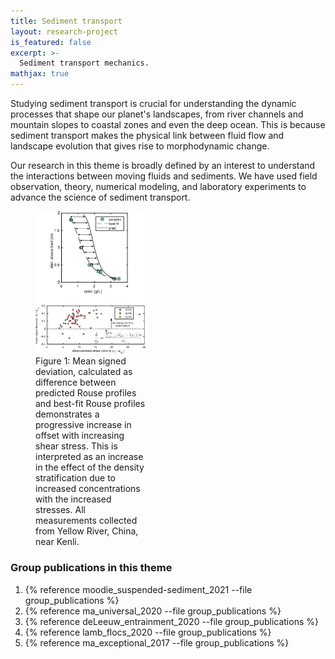 ```yaml
---
title: Sediment transport
layout: research-project
is_featured: false
excerpt: >-
  Sediment transport mechanics.
mathjax: true
---
```



Studying sediment transport is crucial for understanding the dynamic processes that shape our planet's landscapes, from river channels and mountain slopes to coastal zones and even the deep ocean.
This is because sediment transport makes the physical link between fluid flow and landscape evolution that gives rise to morphodynamic change.

Our research in this theme is broadly defined by an interest to understand the interactions between moving fluids and sediments.
We have used field observation, theory, numerical modeling, and laboratory experiments to  advance the science of sediment transport.

<figure style="width: 35%" class="float-left">
  <img src="/assets/images/2018/12/den_strat_demo-624x808.png" alt="density stratification documented in the Yellow River.">
  <figcaption>Figure 1: Mean signed deviation, calculated as difference between predicted Rouse profiles and best-fit Rouse profiles demonstrates a progressive increase in offset with increasing shear stress. This is interpreted as an increase in the effect of the density stratification due to increased concentrations with the increased stresses. All measurements collected from Yellow River, China, near Kenli.</figcaption>
</figure> 


### Group publications in this theme

1. {% reference moodie_suspended-sediment_2021 --file group_publications %}
1. {% reference ma_universal_2020 --file group_publications %}
1. {% reference deLeeuw_entrainment_2020 --file group_publications %}
1. {% reference lamb_flocs_2020 --file group_publications %}
1. {% reference ma_exceptional_2017 --file group_publications %}
